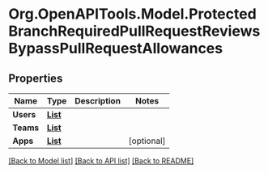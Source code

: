 # Org.OpenAPITools.Model.ProtectedBranchRequiredPullRequestReviewsBypassPullRequestAllowances

## Properties

Name | Type | Description | Notes
------------ | ------------- | ------------- | -------------
**Users** | [**List<SimpleUser1>**](SimpleUser1.md) |  | 
**Teams** | [**List<Team>**](Team.md) |  | 
**Apps** | [**List<GitHubApp>**](GitHubApp.md) |  | [optional] 

[[Back to Model list]](../README.md#documentation-for-models) [[Back to API list]](../README.md#documentation-for-api-endpoints) [[Back to README]](../README.md)

